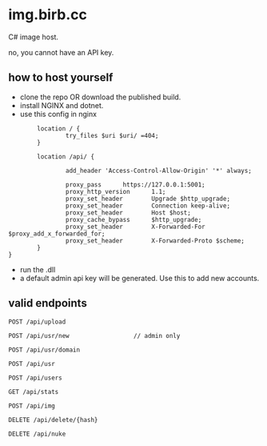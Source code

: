 # img.birb.cc

C# image host.

no, you cannot have an API key.

## how to host yourself

- clone the repo OR download the published build. 
- install NGINX and dotnet.
- use this config in nginx

```
        location / {
                try_files $uri $uri/ =404;
        }

        location /api/ {

                add_header 'Access-Control-Allow-Origin' '*' always;

                proxy_pass      https://127.0.0.1:5001;
                proxy_http_version      1.1;
                proxy_set_header        Upgrade $http_upgrade;
                proxy_set_header        Connection keep-alive;
                proxy_set_header        Host $host;
                proxy_cache_bypass      $http_upgrade;
                proxy_set_header        X-Forwarded-For $proxy_add_x_forwarded_for;
                proxy_set_header        X-Forwarded-Proto $scheme;
        }
}
```

- run the .dll
- a default admin api key will be generated. Use this to add new accounts.

## valid endpoints

```
POST /api/upload

POST /api/usr/new                  // admin only

POST /api/usr/domain

POST /api/usr

POST /api/users

GET /api/stats

POST /api/img

DELETE /api/delete/{hash}

DELETE /api/nuke
```
